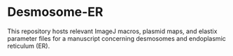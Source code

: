 # Desmosome-ER

This repository hosts relevant ImageJ macros, plasmid maps, and elastix parameter files for a manuscript concerning desmosomes and endoplasmic reticulum (ER).
